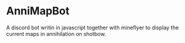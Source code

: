 # AnniMapBot
A discord bot writin in javascript together with mineflyer to display the current maps in annihilation on shotbow.
